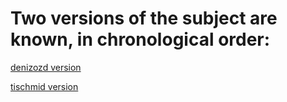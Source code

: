 # Two versions of the subject are known, in chronological order:
[denizozd version](solution-denizozd/subject/bigint.subject.en.txt)

[tischmid version](solution-tischmid/subject/subject.en.txt)

